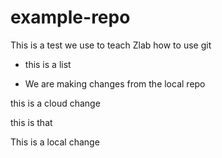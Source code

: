 # example-repo

This is a test we use to teach Zlab how to use git

* this is a list

* We are making changes from the local repo

this is a cloud change

this is that

This is a local change